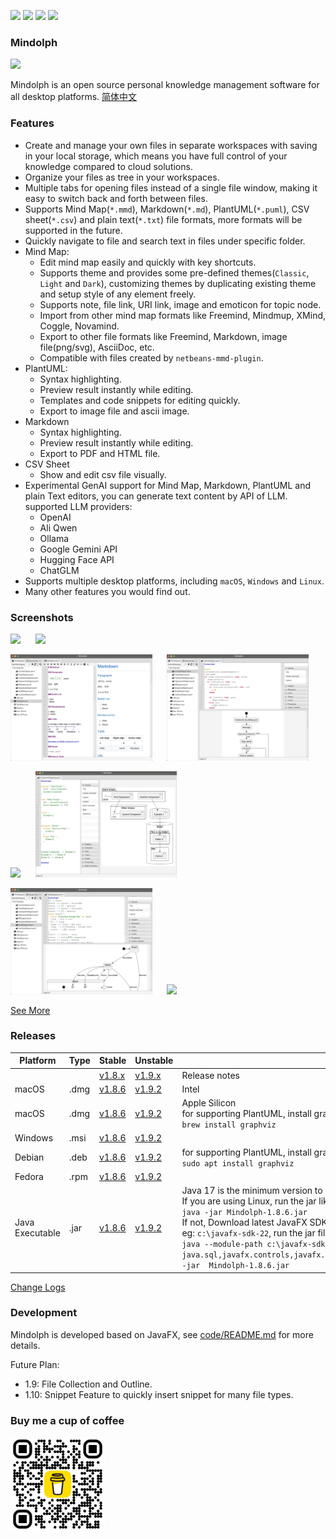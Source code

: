 <p>
	<a title="Releases" target="_blank" href="https://github.com/mindolph/Mindolph/releases"><img src="https://img.shields.io/github/release/mindolph/Mindolph.svg?style=flat-square&color=9CF"></a>
	<a title="Downloads" target="_blank" href="https://github.com/mindolph/Mindolph/releases"><img src="https://img.shields.io/github/downloads/mindolph/Mindolph/total.svg?style=flat-square&color=blueviolet"></a>
	<a title="GitHub Commits" target="_blank" href="https://github.com/mindolph/Mindolph/commits/main/"><img src="https://img.shields.io/github/commit-activity/m/mindolph/Mindolph.svg?style=flat-square"></a>
	<a title="Last Commit" target="_blank" href="https://github.com/mindolph/Mindolph/commits/main/"><img src="https://img.shields.io/github/last-commit/mindolph/Mindolph.svg?style=flat-square&color=FF9900"></a>
</p>

### Mindolph

![](./DemoWorkspace/app_30.png)

Mindolph is an open source personal knowledge management software for all desktop platforms. [简体中文](./docs/README_zh_CN.md)


### Features
* Create and manage your own files in separate workspaces with saving in your local storage, which means you have full control of your knowledge compared to cloud solutions.
* Organize your files as tree in your workspaces.
* Multiple tabs for opening files instead of a single file window, making it easy to switch back and forth between files.
* Supports Mind Map(`*.mmd`), Markdown(`*.md`), PlantUML(`*.puml`), CSV sheet(`*.csv`) and plain text(`*.txt`) file formats, more formats will be supported in the future.
* Quickly navigate to file and search text in files under specific folder.
* Mind Map:
	* Edit mind map easily and quickly with key shortcuts.
	* Supports theme and provides some pre-defined themes(`Classic`, `Light` and `Dark`), customizing themes by duplicating existing theme and setup style of any element freely.
	* Supports note, file link, URI link, image and emoticon for topic node.
	* Import from other mind map formats like Freemind, Mindmup, XMind, Coggle, Novamind.
	* Export to other file formats like Freemind, Markdown, image file(png/svg), AsciiDoc, etc.
	* Compatible with files created by `netbeans-mmd-plugin`.
* PlantUML:
	* Syntax highlighting.
	* Preview result instantly while editing.
	* Templates and code snippets for editing quickly.
	* Export to image file and ascii image.
* Markdown
	* Syntax highlighting.
	* Preview result instantly while editing.
	* Export to PDF and HTML file.
* CSV Sheet
	* Show and edit csv file visually.
* Experimental GenAI support for Mind Map, Markdown, PlantUML and plain Text editors, you can generate text content by API of LLM. supported LLM providers:
	* OpenAI  
	* Ali Qwen  
	* Ollama  
	* Google Gemini API  
	* Hugging Face API  
	* ChatGLM  
* Supports multiple desktop platforms, including `macOS`, `Windows` and `Linux`.
* Many other features you would find out.


### Screenshots
<p float="left">
	<img src="docs/screenshots/mindmap_light.jpg" width="45%"/>
	&nbsp;&nbsp;&nbsp;&nbsp;
	<img src="docs/screenshots/mindmap_dark.jpg" width="45%"/>
</p>
<p float="left">
	<img src="docs/screenshots/markdown1.jpg" width="45%"/>
	&nbsp;&nbsp;&nbsp;&nbsp;
	<img src="docs/screenshots/puml_activity.jpg" width="45%"/>
</p>
<p float="left">
	<img src="docs/screenshots/puml_sequence.jpg" width="45%"/>
	&nbsp;&nbsp;&nbsp;&nbsp;
	<img src="docs/screenshots/puml_component2.jpg" width="45%"/>
</p>
<p float="left">
	<img src="docs/screenshots/puml_state.jpg" width="45%"/>
	&nbsp;&nbsp;&nbsp;&nbsp;
	<img src="docs/screenshots/find_in_files.jpg" width="45%"/>
</p>

[See More](docs/screenshots.md)


### Releases

|Platform|Type|Stable|Unstable|Note|
|----|----|----|----|----|
|| |[v1.8.x](docs/release-notes/v1.8/v1.8.md)|[v1.9.x](docs/release-notes/v1.9/v1.9.md)| Release notes |
|macOS|.dmg|[v1.8.6](https://github.com/mindolph/Mindolph/releases/download/v1.8.6/Mindolph-1.8.6-x64.dmg) |[v1.9.2](https://github.com/mindolph/Mindolph/releases/download/v1.9.2/Mindolph-1.9.2-x64.dmg) | Intel |
|macOS|.dmg|[v1.8.6](https://github.com/mindolph/Mindolph/releases/download/v1.8.6/Mindolph-1.8.6-aarch64.dmg) |[v1.9.2](https://github.com/mindolph/Mindolph/releases/download/v1.9.2/Mindolph-1.9.2-aarch64.dmg) | Apple Silicon </br>for supporting PlantUML, install graphviz first:</br>`brew install graphviz`|
|Windows|.msi|[v1.8.6](https://github.com/mindolph/Mindolph/releases/download/v1.8.6/Mindolph-1.8.6.msi) |[v1.9.2](https://github.com/mindolph/Mindolph/releases/download/v1.9.2/Mindolph-1.9.2.msi) | |
|Debian|.deb|[v1.8.6](https://github.com/mindolph/Mindolph/releases/download/v1.8.6/Mindolph-1.8.6.deb)|[v1.9.2](https://github.com/mindolph/Mindolph/releases/download/v1.9.2/Mindolph-1.9.2.deb)|	for supporting PlantUML, install graphviz first:</br>  `sudo apt install graphviz`|
|Fedora|.rpm|[v1.8.6](https://github.com/mindolph/Mindolph/releases/download/v1.8.6/Mindolph-1.8.6.rpm)|[v1.9.2](https://github.com/mindolph/Mindolph/releases/download/v1.9.2/Mindolph-1.9.2.rpm)| |
|Java Executable|.jar|[v1.8.6](https://github.com/mindolph/Mindolph/releases/download/v1.8.6/Mindolph-1.8.6.jar)|[v1.9.2](https://github.com/mindolph/Mindolph/releases/download/v1.9.2/Mindolph-1.9.2.jar)| Java 17 is the minimum version to run this application. 	</br> If you are using Linux, run the jar like this:  </br> `java -jar Mindolph-1.8.6.jar`  </br> If not, Download latest JavaFX SDK for your platform and extract to somewhere eg: `c:\javafx-sdk-22`, run the jar file like this:   </br> `java --module-path c:\javafx-sdk-22\lib --add-modules  java.sql,javafx.controls,javafx.fxml,javafx.swing,javafx.web,jdk.crypto.ec -jar  Mindolph-1.8.6.jar` |


[Change Logs](docs/change_logs.md)


### Development

Mindolph is developed based on JavaFX, see [code/README.md](code/README.md) for more details.

Future Plan:

* 1.9: File Collection and Outline.
* 1.10: Snippet Feature to quickly insert snippet for many file types.

### Buy me a cup of coffee

<img src="docs/bmc_qr.png" width="30%"/>
